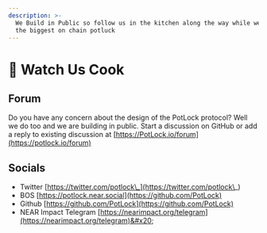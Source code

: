 ```yaml
---
description: >-
  We Build in Public so follow us in the kitchen along the way while we prepare
  the biggest on chain potluck
---
```


# 👀 Watch Us Cook

## Forum

Do you have any concern about the design of the PotLock protocol? Well we do too and we are building in public. Start a discussion on GitHub or add a reply to existing discussion at [https://PotLock.io/forum](https://potlock.io/forum)

## Socials

* Twitter [https://twitter.com/potlock\_](https://twitter.com/potlock\_)
* BOS [https://potlock.near.social](https://github.com/PotLock)
* Github [https://github.com/PotLock](https://github.com/PotLock)
* NEAR Impact Telegram [https://nearimpact.org/telegram](https://nearimpact.org/telegram)&#x20;

